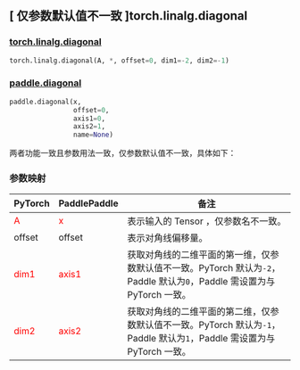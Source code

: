 ## [ 仅参数默认值不一致 ]torch.linalg.diagonal
### [torch.linalg.diagonal](https://pytorch.org/docs/stable/generated/torch.linalg.diagonal.html#torch.linalg.diagonal)

```python
torch.linalg.diagonal(A, *, offset=0, dim1=-2, dim2=-1)
```

### [paddle.diagonal](https://www.paddlepaddle.org.cn/documentation/docs/zh/develop/api/paddle/diagonal_cn.html#diagonal)

```python
paddle.diagonal(x,
                offset=0,
                axis1=0,
                axis2=1,
                name=None)
```

两者功能一致且参数用法一致，仅参数默认值不一致，具体如下：

### 参数映射
| PyTorch       | PaddlePaddle | 备注                                                   |
| ------------- | ------------ | ------------------------------------------------------ |
| <font color='red'> A </font> | <font color='red'> x </font> | 表示输入的 Tensor ，仅参数名不一致。  |
| offset | offset | 表示对角线偏移量。  |
| <font color='red'> dim1 </font>          | <font color='red'> axis1 </font>        | 获取对角线的二维平面的第一维，仅参数默认值不一致。PyTorch 默认为`-2`，Paddle 默认为`0`，Paddle 需设置为与 PyTorch 一致。        |
| <font color='red'> dim2 </font>          | <font color='red'> axis2 </font>        | 获取对角线的二维平面的第二维，仅参数默认值不一致。PyTorch 默认为`-1`，Paddle 默认为`1`，Paddle 需设置为与 PyTorch 一致。        |
